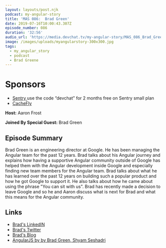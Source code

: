 ```yaml
---
layout: layouts/post.njk
podcast: my-angular-story
title: 'MAS 086:  Brad Green'
date: 2019-07-16T10:00:43.307Z
episode_number: 086
duration: '32:56'
audio_url: 'https://media.devchat.tv/my-angular-story/MAS_086_Brad_Green.mp3'
image: /images/uploads/myangularstory-300x300.jpg
tags:
  - my_angular_story
  - podcast
  - Brad Greene
---
```

# Sponsors

* [Sentry ](https://sentry.io/welcome/) use the code “devchat” for 2 months free on Sentry small plan
* [CacheFly](https://www.cachefly.com)

**Host:** Aaron Frost

**Joined By Special Guest:** Brad Green

## Episode Summary

Brad Green is an engineering director at Google. He has been ​managing the Angular team for the past 12 years. Brad talks about his Angular journey and explains how having a supportive Angular community outside of Google has helped them with the Angular development inside Google and especially finding new team members for the Angular team. Brad talks about what he has learned over the past 12 years on building such a popular product and how he got Google to support it. He also talks about how he came about using the phrase "You can sit with us". Brad has recently made a decision to leave Google and so he and Aaron discuss what is next for Brad and what this means for the Angular community. 

## Links

* [Brad's LinkedIN](https://www.linkedin.com/in/bradlykgreen)
* [Brad's Twitter](https://twitter.com/bradlygreen?lang=en)
* [Brad's Blog](https://blog.angular.io/@bradlygreen)
* [AngularJS by by Brad Green,  Shyam Seshadri](https://www.goodreads.com/book/show/16087709-angularjs)

##
